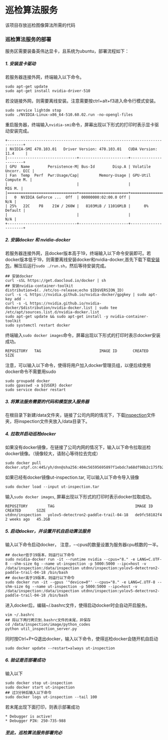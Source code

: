 # 巡检算法服务
该项目存放巡检图像算法所需的代码

### 巡检算法服务的部署
服务区需要装备英伟达显卡，且系统为ubuntu，部署流程如下：
##### 1. 安装显卡驱动
若服务器连接外网，终端输入以下命令。
```
sudo apt-get update
sudo apt-get install nvidia-driver-510
```
若没链接外网，则需要离线安装。注意需要按ctrl+alt+f3进入命令行模式安装。
```
sudo service lightdm stop
sudo ./NVIDIA-Linux-x86_64-510.60.02.run -no-opengl-files

```
重启服务器，终端输入```nvidia-smi```命令，屏幕出现以下形式的打印时表示显卡驱动安装完成。
```
+-----------------------------------------------------------------------------+
| NVIDIA-SMI 470.103.01   Driver Version: 470.103.01   CUDA Version: 11.4     |
|-------------------------------+----------------------+----------------------+
| GPU  Name        Persistence-M| Bus-Id        Disp.A | Volatile Uncorr. ECC |
| Fan  Temp  Perf  Pwr:Usage/Cap|         Memory-Usage | GPU-Util  Compute M. |
|                               |                      |               MIG M. |
|===============================+======================+======================|
|   0  NVIDIA GeForce ...  Off  | 00000000:02:00.0 Off |                  N/A |
| 25%   22C    P8    21W / 260W |   8103MiB / 11016MiB |      0%      Default |
|                               |                      |                  N/A |
+-------------------------------+----------------------+----------------------+
```
##### 2. 安装docker 和 nvidia-docker
若服务器连接外网，且docker版本高于19，终端输入以下命令安装即可。若docker版本低于19，则需要离线安装docker和nvidia-docker,首先下载下载[安装包](http://192.168.69.36/d/a76899fa3851456587bd/)，解压后运行```sudo ./run.sh```，然后等待安装完成。
```
## 安装docker
curl -sSL https://get.daocloud.io/docker | sh
## 安装nvidia-container-toolkit
distribution=$(. /etc/os-release;echo $ID$VERSION_ID)
curl -s -L https://nvidia.github.io/nvidia-docker/gpgkey | sudo apt-key add -
curl -s -L https://nvidia.github.io/nvidia-docker/$distribution/nvidia-docker.list | sudo tee /etc/apt/sources.list.d/nvidia-docker.list
sudo apt-get update && sudo apt-get install -y nvidia-container-toolkit
sudo systemctl restart docker
```
终端输入```sudo docker images```命令，屏幕出现以下形式的打印时表示docker安装成功。
```
REPOSITORY   TAG                          IMAGE ID       CREATED       SIZE
```
注意，可以输入以下命令，使得将用户加入docker管理员组，以便后续使用docker命令不需要用sudo
```
sudo groupadd docker
sudo gpasswd -a ${USER} docker
sudo service docker restart
```
##### 3. 将算法服务需要的代码和模型放入服务器
在根目录下新建/data文件夹，链接了公司内网的情况下，下载[inspection](http://192.168.69.36/d/dcbe421c6c744b899db6/)文件夹，将inspection文件夹放入/data目录下。
##### 4. 拉取并启动巡检docker
如果没有docker镜像，在链接了公司内网的情况下，输入以下命令拉取巡检docker镜像。（镜像较大，请耐心等待拉去完成）
```
sudo docker pull docker.utpf.cn:445/yh/dnn@sha256:404c56595695897f1ebdc7a68df98b2c175fb2cab1ab3f0cd115c9bd404fef71
```
如果已经有docker镜像ut-inspection.tar, 可以输入以下命令导入镜像
```
sudo docker load --input ut-inspection.tar
```
输入```sudo docker images```, 屏幕出现以下形式的打印时表示docker拉取成功。
```
REPOSITORY         TAG                                    IMAGE ID       CREATED       SIZE
utdnn/inspection   yolov5-detectron2-paddle-trail-04-18   de9fc58182f4   2 weeks ago   45.2GB
```
##### 5. 启动docker，并设置开机自启动算法服务
输入以下命令启动docker， 注意，--cpus的数量设置为服务器cpu核数的一半。
```
## docker低于19版本，则运行以下命令
sudo nvidia-docker run -it --runtime nvidia --cpus="8." -e LANG=C.UTF-8 --shm-size 6g --name ut-inspection -p 5000:5000 --ipc=host -v /data/inspection:/data/inspection utdnn/inspection:yolov5-detectron2-paddle-trail-04-18 /bin/bash
## docker高于19版本，则运行以下命令
sudo docker run -it --gpus '"device=0"' --cpus="8." -e LANG=C.UTF-8 --shm-size 6g --name ut-inspection -p 5000:5000 --ipc=host -v /data/inspection:/data/inspection utdnn/inspection:yolov5-detectron2-paddle-trail-04-18 /bin/bash
```
进入docker后，编辑~/.bashrc文件，使得启动docker时会自动开启服务。
```
vim ~/.bashrc 
## 将以下两行拷贝到.bashrc文件的末尾，并保存
cd /data/inspection/image/python_codes
python util_inspection_server.py
```
同时按Ctrl+P+Q退出docker，输入以下命令，使得巡检docker会随开机自启动
```
sudo docker update --restart=always ut-inspection
```
##### 6. 验证是否部署成功
输入以下 
```
sudo docker stop ut-inspection
sudo docker start ut-inspection
## 过3分钟后输入以下命令
sudo docker logs ut-inspection --tail 100
```
若末尾出现下面打印，则表示部署成功
```
* Debugger is active!
* Debugger PIN: 250-735-988
```
##### 至此，巡检算法服务部署完必
